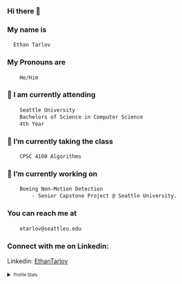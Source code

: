 ### Hi there 👋

 ### My name is 
      Ethan Tarlov
### My Pronouns are 
        He/Him
 ### 🏫 I am currently attending
        Seattle University
        Bachelors of Science in Computer Science
        4th Year
 ### 🌱 I’m currently taking the class
        CPSC 4100 Algorithms
 ### 🔭 I’m currently working on
        Boeing Non-Motion Detection
            - Senior Capstone Project @ Seattle University.
 ### You can reach me at
        etarlov@seattleu.edu
 ### Connect with me on Linkedin:
 Linkedin: [EthanTarlov](https://www.linkedin.com/in/ethan-tarlov/)

<details>
  <summary><sub><sup>Profile Stats</sup></sub></summary>
    <img align="center" src="/github-metrics.svg" alt="Metrics" width="400">
</details>